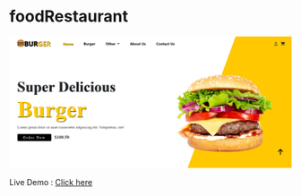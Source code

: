 # foodRestaurant
<img src="burger.png">
<p>Live Demo :  <a href="https://kareena18.github.io/foodRestaurant/">Click here</a></p>
